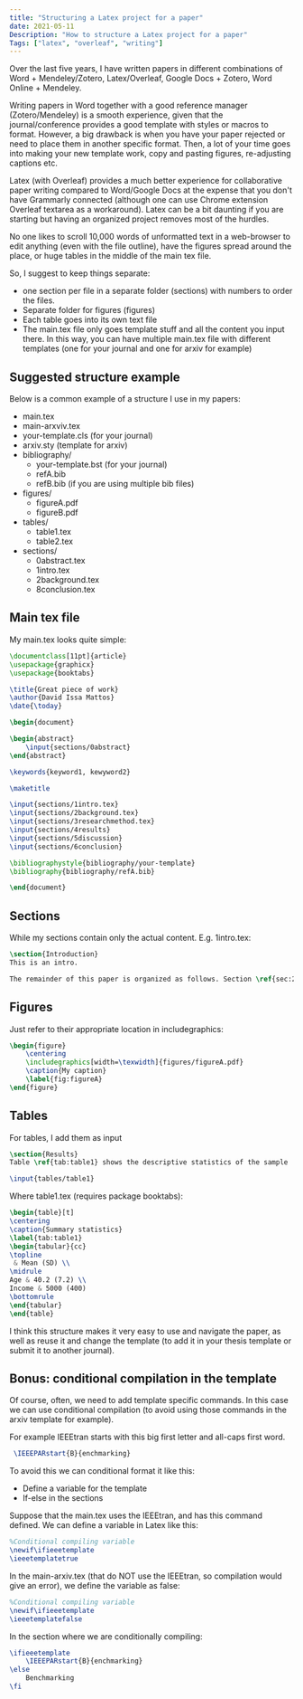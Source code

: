 ```yaml
---
title: "Structuring a Latex project for a paper"
date: 2021-05-11
Description: "How to structure a Latex project for a paper"
Tags: ["latex", "overleaf", "writing"]
---
```


Over the last five years, I have written papers in different combinations of Word + Mendeley/Zotero, Latex/Overleaf, Google Docs + Zotero, Word Online + Mendeley.

Writing papers in Word together with a good reference manager (Zotero/Mendeley) is a smooth experience, given that the journal/conference provides a good template with styles or macros to format. However, a big drawback is when you have your paper rejected or need to place them in another specific format. Then, a lot of your time goes into making your new template work, copy and pasting figures, re-adjusting captions etc.

Latex (with Overleaf) provides a much better experience for collaborative paper writing compared to Word/Google Docs at the expense that you don't have Grammarly connected (although one can use Chrome extension Overleaf textarea as a workaround). Latex can be a bit daunting if you are starting but having an organized project removes most of the hurdles. 

No one likes to scroll 10,000 words of unformatted text in a web-browser to edit anything (even with the file outline), have the figures spread around the place, or huge tables in the middle of the main tex file.

So, I suggest to keep things separate:
* one section per file in a separate folder (sections) with numbers to order the files.
* Separate folder for figures (figures)
* Each table goes into its own text file
* The main.tex file only goes template stuff and all the content you input there. In this way, you can have multiple main.tex file with different templates (one for your journal and one for arxiv for example)
  
## Suggested structure example

Below is a common example of a structure I use in my papers:

- main.tex
- main-arxviv.tex
- your-template.cls (for your journal)
- arxiv.sty (template for arxiv)
- bibliography/
  - your-template.bst (for your journal)
  - refA.bib
  - refB.bib (if you are using multiple bib files)
- figures/
  - figureA.pdf
  - figureB.pdf
- tables/
  - table1.tex
  - table2.tex
- sections/
  - 0abstract.tex
  - 1intro.tex
  - 2background.tex
  - 8conclusion.tex


## Main tex file

My main.tex looks quite simple:

```latex
\documentclass[11pt]{article}
\usepackage{graphicx}
\usepackage{booktabs}

\title{Great piece of work}
\author{David Issa Mattos}
\date{\today}

\begin{document}

\begin{abstract}
	\input{sections/0abstract}
\end{abstract}

\keywords{keyword1, kewyword2}

\maketitle

\input{sections/1intro.tex}
\input{sections/2background.tex}
\input{sections/3researchmethod.tex}
\input{sections/4results}
\input{sections/5discussion}
\input{sections/6conclusion}

\bibliographystyle{bibliography/your-template}
\bibliography{bibliography/refA.bib}

\end{document}

```

## Sections

While my sections contain only the actual content. E.g. 1intro.tex:

```latex
\section{Introduction}
This is an intro.

The remainder of this paper is organized as follows. Section \ref{sec:2background} presents ...
```

## Figures

Just refer to their appropriate location in includegraphics:

```latex
\begin{figure}
    \centering
    \includegraphics[width=\texwidth]{figures/figureA.pdf}
    \caption{My caption}
    \label{fig:figureA}
\end{figure}
```

## Tables

For tables, I add them as input

```latex
\section{Results}
Table \ref{tab:table1} shows the descriptive statistics of the sample

\input{tables/table1}
```

Where table1.tex (requires package booktabs):

```latex
\begin{table}[t]
\centering
\caption{Summary statistics}
\label{tab:table1}
\begin{tabular}{cc}
\topline
 & Mean (SD) \\
\midrule
Age & 40.2 (7.2) \\
Income & 5000 (400)
\bottomrule
\end{tabular}
\end{table}
```

I think this structure makes it very easy to use and navigate the paper, as well as reuse it and change the template (to add it in your thesis template or submit it to another journal).

## Bonus: conditional compilation in the template

Of course, often, we need to add template specific commands. In this case we can use conditional compilation (to avoid using those commands in the arxiv template for example).

For example IEEEtran starts with this big first letter and all-caps first word.

```latex
 \IEEEPARstart{B}{enchmarking}
```

To avoid this we can conditional format it like this:

* Define a variable for the template
* If-else in the sections

Suppose that the  main.tex uses the IEEEtran, and has this command defined. We can define a variable in Latex like this:

```latex
%Conditional compiling variable
\newif\ifieeetemplate
\ieeetemplatetrue
```

In the main-arxiv.tex (that do NOT use the IEEEtran, so compilation would give an error), we define the variable as false:

```latex
%Conditional compiling variable
\newif\ifieeetemplate
\ieeetemplatefalse
```

In the section where we are conditionally compiling:

```latex
\ifieeetemplate
    \IEEEPARstart{B}{enchmarking}
\else
    Benchmarking
\fi
```